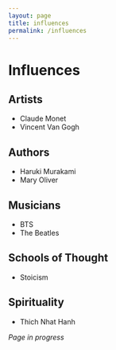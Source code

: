 ```yaml
---
layout: page
title: influences
permalink: /influences
---
```


<h1>Influences</h1>

<h2>Artists</h2>

- Claude Monet
- Vincent Van Gogh

<h2>Authors</h2>

- Haruki Murakami
- Mary Oliver

<h2>Musicians</h2>

- BTS
- The Beatles

<h2>Schools of Thought</h2>

- Stoicism

<h2>Spirituality</h2>

- Thich Nhat Hanh

<i>Page in progress</i>

<style>
  .wrapper {
    max-width: 58em;
  }
</style>